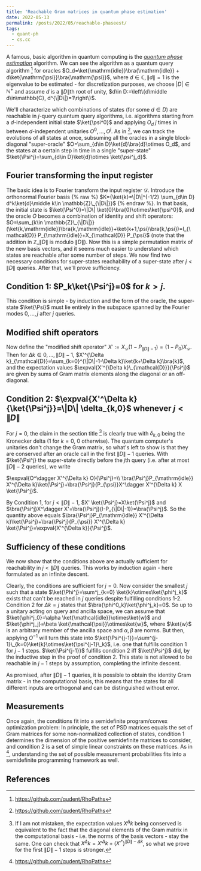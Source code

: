 ```yaml
---
title: 'Reachable Gram matrices in quantum phase estimation'
date: 2022-05-13
permalink: /posts/2022/05/reachable-phaseest/
tags:
  - quant-ph
  - cs.cc
---
```


A famous, basic algorithm in quantum computing is the [_quantum phase estimation_](https://en.wikipedia.org/wiki/Quantum_phase_estimation_algorithm) algorithm. We can see the algorithm as a quantum query algorithm [^2] for oracles $O_d=\ket{\mathrm{idle}}\bra{\mathrm{idle}} + d\ket{\mathrm{\psi}}\bra{\mathrm{\psi}}$, where $d\in\mathbb{C}, \lVert d \rVert = 1$ is the eigenvalue to be estimated - for discretization purposes, we choose $|D|\in\mathbb{N}^{+}$ and assume $d$ is a $\|D\|$th root of unity, $d\in D:=\left\{d\middle d\in\mathbb{C}, d^{\|D\|}=1\right\}$.

We'll characterize which combinations of states (for some $d\in D$) are reachable in $j$-query quantum query algorithms, i.e. algorithms starting from a $d$-independent initial state $\ket{\psi^0}$ and applying $O_d$ $j$ times in between $d$-independent unitaries $O^0,\ldots, O^j$. As in [^2], we can track the evolutions of all states at once, subsuming all the oracles in a single block-diagonal "super-oracle" $O=\sum_{d\in D}\ket{d}\bra{d}\otimes O_d$, and the states at a certain step in time in a single "super-state" $\ket{\Psi^j}=\sum_{d\in D}\ket{d}\otimes \ket{\psi^j_d}$.

Fourier transforming the input register
---------------------------------------
The basic idea is to Fourier transform the input register $\mathcal{D}$. Introduce the orthonormal Fourier basis {% raw %} $K={\ket{k}=\|D\|^{-1/2} \sum_{d\in D} d^k\ket{d}\middle k\in \mathbb{Z}\_{\|D\|}}$ {% endraw %}. In that basis, the initial state is $\ket{\Psi^0}=\|D\| \ket{0}\bra{0}\otimes\ket{\psi^0}$, and the oracle $O$ becomes a combination of identity and shift operators: $O=\sum_{k\in \mathbb{Z}\_{\|D\|}}(\ket{k,\mathrm{idle}}\bra{k,\mathrm{idle}}+\ket{k+1,\psi}\bra{k,\psi})=I_{\mathcal{D}} P_{\mathrm{idle}}+X_{\mathcal{D}} P_{\psi}$ (note that the addition in $\mathbb{Z}\_{\|D\|}$ is modulo $\|D\|$). Now this is a simple permutation matrix of the new basis vectors, and it seems much easier to understand which states are reachable after some number of steps. We now find two necessary conditions for super-states reachability of a super-state after $j<\|D\|$ queries. After that, we'll prove sufficiency.

Condition 1: $P_k\ket{\Psi^j}=0$ for $k>j$.
-----------------------------------------
This condition is simple - by induction and the form of the oracle, the super-state $\ket{\Psi}$ must lie entirely in the subspace spanned by the Fourier modes $0,\ldots,j$ after $j$ queries.

Modified shift operators
------------------------
Now define the "modified shift operator" $X':=X_{\mathcal{D}}(1-P_{\|D\|-1})=(1-P_0)X_{\mathcal{D}}$. Then for $\Delta k \in {0,\ldots,\|D\|-1}$, $X'^{\Delta k}_{\mathcal{D}}=\sum_{k=0}^{\|D\|-1-\Delta k}\ket{k+\Delta k}\bra{k}$, and the expectation values $\expval{X'^{\Delta k}\_{\mathcal{D}}}{\Psi^j}$ are given by sums of Gram matrix elements along the diagonal or an off-diagonal.

Condition 2: $\expval{X'^\Delta k}{\ket{\Psi^j}}=\|D\| \delta_{k,0}$ whenever $j<\|D\|$
-----------------------------------------------------------------------------------
For $j=0$, the claim in the section title [^1] is clearly true with $\delta_{k,0}$ being the Kronecker delta ($1$ for $k=0$, $0$ otherwise). The quantum computer's unitaries don't change the Gram matrix, so what's left to show is that they are conserved after an oracle call in the first $\|D\|-1$ queries. With $\ket{\Psi^j} the super-state directly before the $j$th query (i.e. after at most $\|D\|-2$ queries), we write

$\expval{O^\dagger X'^{\Delta k} O}{\Psi^j}=\\
\bra{\Psi^j}P_{\mathrm{idle}} X'^{\Delta k}\ket{\Psi^j}+\bra{\Psi^j}{P_{\psi}}X^\dagger X'^{\Delta k} X \ket{\Psi^j}$.

By Condition 1, for $j<\|D\|-1$, $X' \ket{\Psi^j}=X\ket{\Psi^j}$ and $\bra{\Psi^j}X^\dagger X'=\bra{\Psi^j}(I-P_{\|D\|-1})=\bra{\Psi^j}$. So the quantity above equals
$\bra{\Psi^j}P_{\mathrm{idle}} X'^{\Delta k}\ket{\Psi^j}+\bra{\Psi^j}{P_{\psi}} X'^{\Delta k} \ket{\Psi^j}=\expval{X'^{\Delta k}}{\Psi^j}$.

Sufficiency of these conditions
-------------------------------
We now show that the conditions above are actually sufficient for reachability in $j< \|D\|$ queries. This works by induction again - here formulated as an infinite descent.

Clearly, the conditions are sufficient for $j=0$. Now consider the smallest $j$ such that a state $\ket{\Phi^j}=\sum^j_{k=0} \ket{k}\otimes\ket{\phi^j_k}$ exists that can't be reached in $j$ queries despite fulfilling conditions 1-2. Condition 2 for $\Delta k=j$ states that $\bra{\phi^0_k}\ket{\phi^j_k}=0$. So up to a unitary acting on query and ancilla space, we can assume that $\ket{\phi^j_0}=\alpha \ket{\mathcal{idle}}\otimes\ket{w}$ and $\ket{\phi^j_j}=\beta \ket{\mathcal{\psi}}\otimes\ket{w}$, where $\ket{w}$ is an arbitrary member of the ancilla space and $\alpha,\beta$ are norms. But then, applying $O^{-1}$ will turn this state into $\ket{\Psi^{j-1}}=\sum^{j-1}\_{k=0}\ket{k}\otimes\ket{\psi^{j-1}\_k}$, i.e. one that fulfills condition 1 for $j-1$ steps. $\ket{\Psi^{j-1}}$ fulfills condition 2 iff $\ket{\Psi^j}$ did, by the inductive step in the proof of condition 2. This state is not allowed to be reachable in $j-1$ steps by assumption, completing the infinite descent.

As promised, after $\|D\|-1$ queries, it is possible to obtain the identity Gram matrix - in the computational basis, this means that the states for all different inputs are orthogonal and can be distinguished without error.

Measurements
------------
Once again, the conditions fit into a semidefinite program/convex optimization problem: In principle, the set of PSD matrices equals the set of Gram matrices for some non-normalized collection of states, condition 1 determines the dimension of the positive semidefinite matrices to consider, and condition 2 is a set of simple linear constraints on these matrices. As in [^2], understanding the set of possible measurement probabilities fits into a semidefinite programming framework as well.

[^1]: If I am not mistaken, the expectation values $X^\Delta k$ being conserved is equivalent to the fact that the diagonal elements of the Gram matrix in the computational basis - i.e. the norms of the basis vectors - stay the same. One can check that $X^\Delta k = X'^\Delta k + (X'^\dagger)^{\|D\|-\Delta k}$, so what we prove for the first $\|D\|-1$ steps is stronger.

References
----------
[^2]: https://github.com/qudent/RhoPaths
